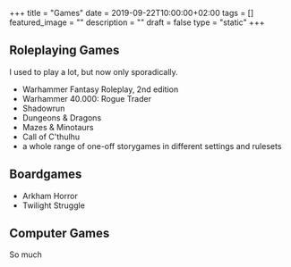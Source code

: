 +++
title =  "Games"
date = 2019-09-22T10:00:00+02:00
tags = []
featured_image = ""
description = ""
draft = false
type = "static"
+++

## Roleplaying Games
I used to play a lot, but now only sporadically.

* Warhammer Fantasy Roleplay, 2nd edition
* Warhammer 40.000: Rogue Trader
* Shadowrun
* Dungeons & Dragons
* Mazes & Minotaurs
* Call of C'thulhu
* a whole range of one-off storygames in different settings and rulesets

## Boardgames
* Arkham Horror
* Twilight Struggle

## Computer Games
So much